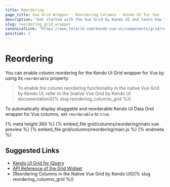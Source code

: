```yaml
---
title: Reordering
page_title: Vue Grid Wrapper - Reordering Columns - Kendo UI for Vue
description: "Get started with the Vue Grid by Kendo UI and learn how to allow reorderable columns."
slug: reordering_grid_wrapper
canonicalLink: "https://www.telerik.com/kendo-vue-ui/components/grid/columns/reordering/"
position: 3
---
```


<div><WrapperBanner link="/kendo-vue-ui/components/grid/columns/reordering"></WrapperBanner></div>

# Reordering

You can enable column reordering for the Kendo UI Grid wrapper for Vue by using its `reorderable` property.

> To enable the column reordering functionality in the native Vue Grid by Kendo UI, refer to the [native Vue Grid by Kendo UI documentation]({% slug reordering_columns_grid %}).

To automatically display draggable and reorderable Kendo UI Data Grid wrapper for Vue columns, set `reorderable` to `true`.

{% meta height:360 %}
{% embed_file grid/columns/reordering/main.vue preview %}
{% embed_file grid/columns/reordering/main.js %}
{% endmeta %}

## Suggested Links

* [Kendo UI Grid for jQuery](https://docs.telerik.com/kendo-ui/controls/data-management/grid/overview)
* [API Reference of the Grid Widget](https://docs.telerik.com/kendo-ui/api/javascript/ui/grid)
* [Reordering Columns in the Native Vue Grid by Kendo UI]({% slug reordering_columns_grid %})
